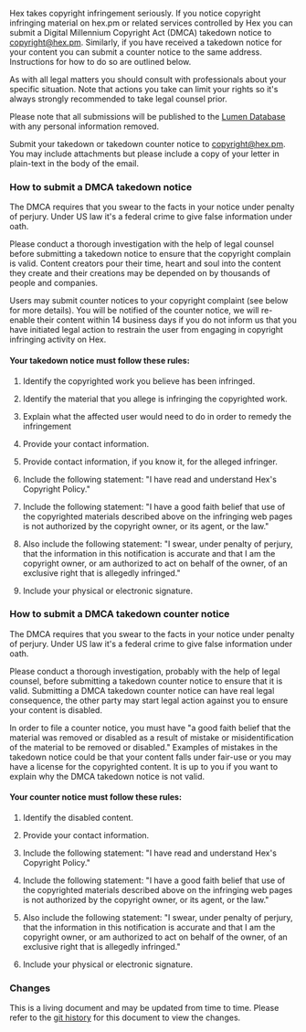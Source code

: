 Hex takes copyright infringement seriously. If you notice copyright infringing material on hex.pm or related services controlled by Hex you can submit a Digital Millennium Copyright Act (DMCA) takedown notice to <copyright@hex.pm>. Similarly, if you have received a takedown notice for your content you can submit a counter notice to the same address. Instructions for how to do so are outlined below.

As with all legal matters you should consult with professionals about your specific situation. Note that actions you take can limit your rights so it's always strongly recommended to take legal counsel prior.

Please note that all submissions will be published to the [Lumen Database](https://lumendatabase.org/) with any personal information removed.

Submit your takedown or takedown counter notice to <copyright@hex.pm>. You may include attachments but please include a copy of your letter in plain-text in the body of the email.

### How to submit a DMCA takedown notice

The DMCA requires that you swear to the facts in your notice under penalty of perjury. Under US law it's a federal crime to give false information under oath.

Please conduct a thorough investigation with the help of legal counsel before submitting a takedown notice to ensure that the copyright complain is valid. Content creators pour their time, heart and soul into the content they create and their creations may be depended on by thousands of people and companies.

Users may submit counter notices to your copyright complaint (see below for more details). You will be notified of the counter notice, we will re-enable their content within 14 business days if you do not inform us that you have initiated legal action to restrain the user from engaging in copyright infringing activity on Hex.

#### Your takedown notice must follow these rules:

1. Identify the copyrighted work you believe has been infringed.

2. Identify the material that you allege is infringing the copyrighted work.

3. Explain what the affected user would need to do in order to remedy the infringement

4. Provide your contact information.

5. Provide contact information, if you know it, for the alleged infringer.

6. Include the following statement: "I have read and understand Hex's Copyright Policy."

7. Include the following statement: "I have a good faith belief that use of the copyrighted materials described above on the infringing web pages is not authorized by the copyright owner, or its agent, or the law."

8. Also include the following statement: "I swear, under penalty of perjury, that the information in this notification is accurate and that I am the copyright owner, or am authorized to act on behalf of the owner, of an exclusive right that is allegedly infringed."

9. Include your physical or electronic signature.

### How to submit a DMCA takedown counter notice

The DMCA requires that you swear to the facts in your notice under penalty of perjury. Under US law it's a federal crime to give false information under oath.

Please conduct a thorough investigation, probably with the help of legal counsel, before submitting a takedown counter notice to ensure that it is valid. Submitting a DMCA takedown counter notice can have real legal consequence, the other party may start legal action against you to ensure your content is disabled.

In order to file a counter notice, you must have "a good faith belief that the material was removed or disabled as a result of mistake or misidentification of the material to be removed or disabled." Examples of mistakes in the takedown notice could be that your content falls under fair-use or you may have a license for the copyrighted content. It is up to you if you want to explain why the DMCA takedown notice is not valid.

#### Your counter notice must follow these rules:

1. Identify the disabled content.

2. Provide your contact information.

3. Include the following statement: "I have read and understand Hex's Copyright Policy."

4. Include the following statement: "I have a good faith belief that use of the copyrighted materials described above on the infringing web pages is not authorized by the copyright owner, or its agent, or the law."

5. Also include the following statement: "I swear, under penalty of perjury, that the information in this notification is accurate and that I am the copyright owner, or am authorized to act on behalf of the owner, of an exclusive right that is allegedly infringed."

6. Include your physical or electronic signature.

### Changes

This is a living document and may be updated from time to time. Please refer to the [git history](https://github.com/hexpm/hexpm/blob/main/lib/hexpm/web/templates/policy/copyright.html.md) for this document to view the changes.
